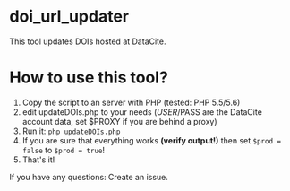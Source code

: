 # doi_url_updater
This tool updates DOIs hosted at DataCite.

# How to use this tool?
1. Copy the script to an server with PHP (tested: PHP 5.5/5.6)
2. edit updateDOIs.php to your needs ($USER/$PASS are the DataCite account data, set $PROXY if you are behind a proxy)
3. Run it:
`php updateDOIs.php`
4. If you are sure that everything works **(verify output!)** then set `$prod = false` to `$prod = true`!
4. That's it!

If you have any questions: Create an issue.
